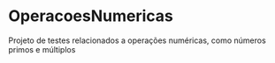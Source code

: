 # OperacoesNumericas
Projeto de testes relacionados a operações numéricas, como números primos e múltiplos
